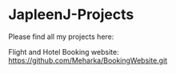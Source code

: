 # JapleenJ-Projects
Please find all my projects here: 

Flight and Hotel Booking website: https://github.com/Meharka/BookingWebsite.git
